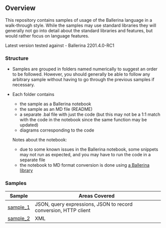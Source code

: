 ## Overview

This repository contains samples of usage of the Ballerina language in a walk-through style. While the samples may use standard libraries they will generally not go into detail about the standard libraries and features, but would rather focus on language features.

Latest version tested against - Ballerina 2201.4.0-RC1

### Structure

- Samples are grouped in folders named numerically to suggest an order to be followed. However, you should generally be able to follow any arbitrary sample without having to go through the previous samples if necessary. 
- Each folder contains 
    - the sample as a Ballerina notebook 
    - the sample as an MD file (README)
    - a separate .bal file with just the code (but this may not be a 1:1 match with the code in the notebook since the same function may be updated)
    - diagrams corresponding to the code

    Notes about the notebook:
    - due to some known issues in the Ballerina notebook, some snippets may not run as expected, and you may have to run the code in a separate file
    - the notebook to MD format conversion is done using [a Ballerina library](https://github.com/MaryamZi/balnb_to_md)

### Samples

| Sample | Areas Covered |
| :--: | ------------- |
|   [sample_1](sample_1)  | JSON, query expressions, JSON to record conversion, HTTP client |
|   [sample_2](sample_2)  | XML |
